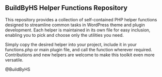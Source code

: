 ## BuildByHS Helper Functions Repository

This repository provides a collection of self-contained PHP helper functions designed to streamline common tasks in WordPress theme and plugin development. Each helper is maintained in its own file for easy inclusion, enabling you to pick and choose only the utilities you need.

Simply copy the desired helper into your project, include it in your functions.php or main plugin file, and call the function wherever required. Contributions and new helpers are welcome to make this toolkit even more versatile.

@BuildByHS
